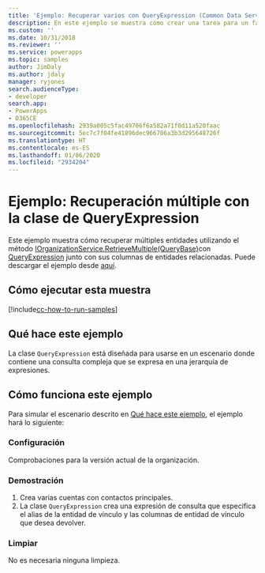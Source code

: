 ```yaml
---
title: 'Ejemplo: Recuperar varios con QueryExpression (Common Data Service) | Microsoft Docs'
description: En este ejemplo se muestra cómo crear una tarea para un fax mediante usando QueryExpression.
ms.custom: ''
ms.date: 10/31/2018
ms.reviewer: ''
ms.service: powerapps
ms.topic: samples
author: JimDaly
ms.author: jdaly
manager: ryjones
search.audienceType:
- developer
search.app:
- PowerApps
- D365CE
ms.openlocfilehash: 2939a005c5fac49706f6a582a71f0d11a520faac
ms.sourcegitcommit: 5ec7c7f04fe41896dec966706a3b3d295648726f
ms.translationtype: HT
ms.contentlocale: es-ES
ms.lasthandoff: 01/06/2020
ms.locfileid: "2934204"
---
```

# <a name="sample-retrieve-multiple-with-the-queryexpression-class"></a>Ejemplo: Recuperación múltiple con la clase de QueryExpression

<!-- Re-title? This is really about retrieving  related records 
https://docs.microsoft.com/dynamics365/customer-engagement/developer/org-service/sample-retrieve-multiple-queryexpression-class
-->
Este ejemplo muestra cómo recuperar múltiples entidades utilizando el método [IOrganizationService.RetrieveMultiple(QueryBase)](https://docs.microsoft.com/dotnet/api/microsoft.xrm.sdk.iorganizationservice.retrievemultiple?view=dynamics-general-ce-9#Microsoft_Xrm_Sdk_IOrganizationService_RetrieveMultiple_Microsoft_Xrm_Sdk_Query_QueryBase_)con [QueryExpression](https://docs.microsoft.com/dotnet/api/microsoft.xrm.sdk.query.queryexpression?view=dynamics-general-ce-9) junto con sus columnas de entidades relacionadas. Puede descargar el ejemplo desde [aquí](https://github.com/Microsoft/PowerApps-Samples/tree/master/cds/orgsvc/C%23/RetrieveMultipleByQueryExpression).

## <a name="how-to-run-this-sample"></a>Cómo ejecutar esta muestra

[!include[cc-how-to-run-samples](../../includes/cc-how-to-run-samples.md)]


## <a name="what-this-sample-does"></a>Qué hace este ejemplo

La clase `QueryExpression` está diseñada para usarse en un escenario donde contiene una consulta compleja que se expresa en una jerarquía de expresiones.

## <a name="how-this-sample-works"></a>Cómo funciona este ejemplo

Para simular el escenario descrito en [Qué hace este ejemplo](#what-this-sample-does), el ejemplo hará lo siguiente:

### <a name="setup"></a>Configuración

Comprobaciones para la versión actual de la organización.

### <a name="demonstrate"></a>Demostración

1. Crea varias cuentas con contactos principales.
1. La clase `QueryExpression` crea una expresión de consulta que especifica el alias de la entidad de vínculo y las columnas de entidad de vínculo que desea devolver.

### <a name="clean-up"></a>Limpiar

No es necesaria ninguna limpieza.

